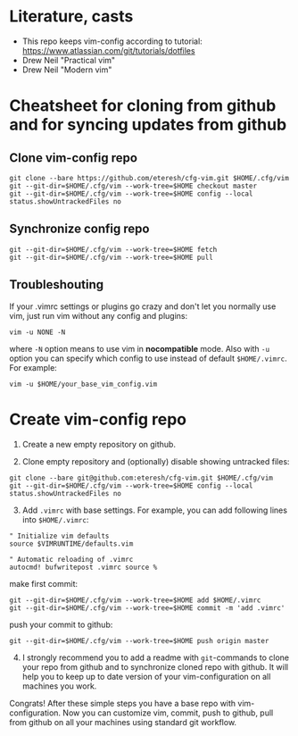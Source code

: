 # Literature, casts
- This repo keeps vim-config according to tutorial: https://www.atlassian.com/git/tutorials/dotfiles
- Drew Neil "Practical vim"
- Drew Neil "Modern vim"

# Cheatsheet for cloning from github and for syncing updates from github

## Clone vim-config repo
```shell
git clone --bare https://github.com/eteresh/cfg-vim.git $HOME/.cfg/vim
git --git-dir=$HOME/.cfg/vim --work-tree=$HOME checkout master
git --git-dir=$HOME/.cfg/vim --work-tree=$HOME config --local status.showUntrackedFiles no
```

## Synchronize config repo
```shell
git --git-dir=$HOME/.cfg/vim --work-tree=$HOME fetch
git --git-dir=$HOME/.cfg/vim --work-tree=$HOME pull
```

## Troubleshouting
If your .vimrc settings or plugins go crazy and don't let you normally use vim, just run vim without any config and plugins:
```
vim -u NONE -N
```
where `-N` option means to use vim in **nocompatible** mode.
Also with `-u` option you can specify which config to use instead of default `$HOME/.vimrc`. For example:
```
vim -u $HOME/your_base_vim_config.vim
```


# Create vim-config repo
1. Create a new empty repository on github.

2. Clone empty repository and (optionally) disable showing untracked files:
```shell
git clone --bare git@github.com:eteresh/cfg-vim.git $HOME/.cfg/vim
git --git-dir=$HOME/.cfg/vim --work-tree=$HOME config --local status.showUntrackedFiles no
```

3. Add `.vimrc` with base settings. For example, you can add following lines into `$HOME/.vimrc`:
```vim
" Initialize vim defaults
source $VIMRUNTIME/defaults.vim

" Automatic reloading of .vimrc
autocmd! bufwritepost .vimrc source %
```
make first commit:
```shell
git --git-dir=$HOME/.cfg/vim --work-tree=$HOME add $HOME/.vimrc
git --git-dir=$HOME/.cfg/vim --work-tree=$HOME commit -m 'add .vimrc'
```
push your commit to github:
```shell
git --git-dir=$HOME/.cfg/vim --work-tree=$HOME push origin master
```

4. I strongly recommend you to add a readme with `git`-commands to clone your repo from github and to synchronize cloned repo with github. It will help you to keep up to date version of your vim-configuration on all machines you work.

Congrats! After these simple steps you have a base repo with vim-configuration. Now you can customize vim, commit, push to github, pull from github on all your machines using standard git workflow.

